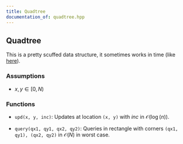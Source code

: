 ```yaml
---
title: Quadtree
documentation_of: quadtree.hpp
---
```


## Quadtree

This is a pretty scuffed data structure, it sometimes works in time (like [here](http://www.usaco.org/index.php?page=viewproblem2&cpid=1094)). 

### Assumptions
- $x, y \in [0, N)$

### Functions
- `upd(x, y, inc)`: Updates at location `(x, y)` with $inc$ in $\mathcal O(\log(n))$. 

- `query(qx1, qy1, qx2, qy2)`: Queries in rectangle with corners `(qx1, qy1), (qx2, qy2)` in $\mathcal O(N)$ in worst case.  

